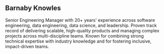 ## Barnaby Knowles

Senior Engineering Manager with 20+ years' experience across software engineering, data engineering, data science, and leadership. Proven track record of delivering scalable, high-quality products and managing complex projects across multi-discipline teams. Known for combining strong technical expertise with industry knowledge and for fostering inclusive, impact-driven teams.

<!--
**barns101/barns101** is a ✨ _special_ ✨ repository because its `README.md` (this file) appears on your GitHub profile.

Here are some ideas to get you started:

- 🔭 I’m currently working on ...
- 🌱 I’m currently learning ...
- 👯 I’m looking to collaborate on ...
- 🤔 I’m looking for help with ...
- 💬 Ask me about ...
- 📫 How to reach me: ...
- 😄 Pronouns: ...
- ⚡ Fun fact: ...
-->
